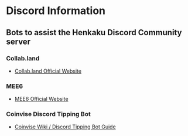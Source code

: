 # Discord Information
## Bots to assist the Henkaku Discord Community server
### Collab.land
- [Collab.land Official Website](https://collab.land/)
### MEE6
- [MEE6 Official Website](https://mee6.xyz/)
### Coinvise Discord Tipping Bot
- [Coinvise Wiki / Discord Tipping Bot Guide](https://coinvise.notion.site/Discord-Tipping-Bot-Guide-f1bdf50e821b4739bb2fa0020de5be5a)
